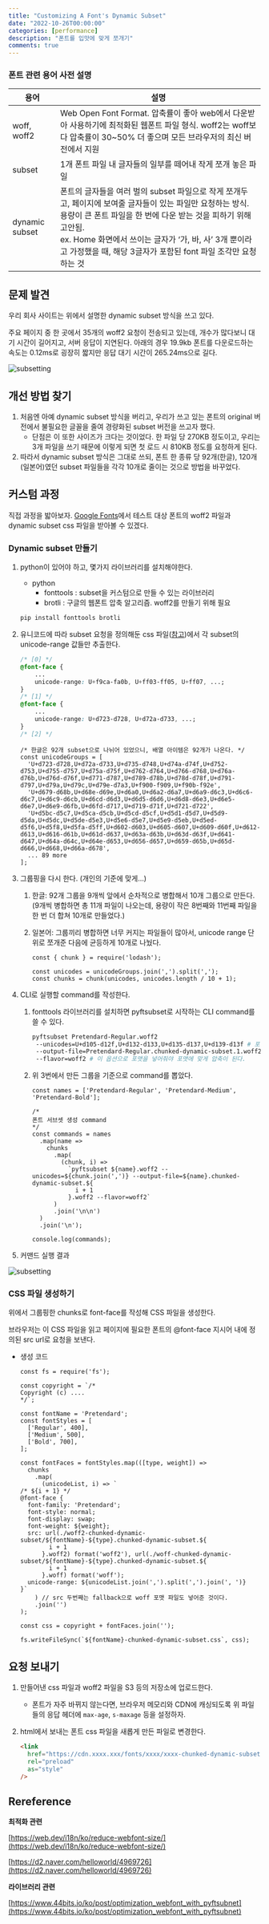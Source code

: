 ```yaml
---
title: "Customizing A Font's Dynamic Subset"
date: "2022-10-26T00:00:00"
categories: [performance]
description: "폰트를 입맛에 맞게 쪼개기"
comments: true
---
```


### 폰트 관련 용어 사전 설명

| 용어 | 설명 |
| --- | --- |
| woff, woff2 | Web Open Font Format. 압축률이 좋아 web에서 다운받아 사용하기에 최적화된 웹폰트 파일 형식. woff2는 woff보다 압축률이 30~50% 더 좋으며 모든 브라우저의 최신 버전에서 지원 |
| subset | 1개 폰트 파일 내 글자들의 일부를 떼어내 작게 쪼개 놓은 파일 |
| dynamic subset | 폰트의 글자들을 여러 벌의 subset 파일으로 작게 쪼개두고, 페이지에 보여줄 글자들이 있는 파일만 요청하는 방식.<br>용량이 큰 폰트 파일을 한 번에 다운 받는 것을 피하기 위해 고안됨.<br>ex. Home 화면에서 쓰이는 글자가 ‘가, 바, 사’ 3개 뿐이라고 가정했을 때, 해당 3글자가 포함된 font 파일 조각만 요청하는 것 |

## 문제 발견

우리 회사 사이트는 위에서 설명한 dynamic subset 방식을 쓰고 있다.

주요 페이지 중 한 곳에서 35개의 woff2 요청이 전송되고 있는데, 개수가 많다보니 대기 시간이 길어지고, 서버 응답이 지연된다. 아래의 경우 19.9kb 폰트를 다운로드하는 속도는 0.12ms로 굉장히 짧지만 응답 대기 시간이 265.24ms으로 길다.

![subsetting](../../assets/customize-font-dynamic-subset/subset-1.png)

## 개선 방법 찾기

1. 처음엔 아예 dynamic subset 방식을 버리고, 우리가 쓰고 있는 폰트의 original 버전에서 불필요한 글꼴을 줄여 경량화된 subset 버전을 쓰고자 했다.
    - 단점은 이 또한 사이즈가 크다는 것이었다. 한 파일 당 270KB 정도이고, 우리는 3개 파일을 쓰기 때문에 이렇게 되면 첫 로드 시 810KB 정도를 요청하게 된다.
2. 따라서 dynamic subset 방식은 그대로 쓰되, 폰트 한 종류 당 92개(한글), 120개(일본어)였던 subset 파일들을 각각 10개로 줄이는 것으로 방법을 바꾸었다.

## 커스텀 과정

직접 과정을 밟아보자. [Google Fonts](https://fonts.google.com/specimen/Roboto)에서 테스트 대상 폰트의 woff2 파일과 dynamic subset css 파일을 받아볼 수 있겠다.

### Dynamic subset 만들기

1. python이 있어야 하고, 몇가지 라이브러리를 설치해야한다.
    - python
        - fonttools : subset을 커스텀으로 만들 수 있는 라이브러리
        - brotli : 구글의 웹폰트 압축 알고리즘. woff2를 만들기 위해 필요
    
    ```bash
    pip install fonttools brotli
    ```
    
2. 유니코드에 따라 subset 요청을 정의해둔 css 파일([참고](https://fonts.googleapis.com/css2?family=Noto+Sans+KR:wght@900&display=swap))에서 각 subset의 unicode-range 값들만 추출한다.
    
    ```css
    /* [0] */
    @font-face {
    	...
    	unicode-range: U+f9ca-fa0b, U+ff03-ff05, U+ff07, ...;
    }
    /* [1] */
    @font-face {
    	...
    	unicode-range: U+d723-d728, U+d72a-d733, ...;
    }
    /* [2] */
    ```
    
    ```tsx
    /* 한글은 92개 subset으로 나뉘어 있었으니, 배열 아이템은 92개가 나온다. */
    const unicodeGroups = [
      'U+d723-d728,U+d72a-d733,U+d735-d748,U+d74a-d74f,U+d752-d753,U+d755-d757,U+d75a-d75f,U+d762-d764,U+d766-d768,U+d76a-d76b,U+d76d-d76f,U+d771-d787,U+d789-d78b,U+d78d-d78f,U+d791-d797,U+d79a,U+d79c,U+d79e-d7a3,U+f900-f909,U+f90b-f92e',
      'U+d679-d68b,U+d68e-d69e,U+d6a0,U+d6a2-d6a7,U+d6a9-d6c3,U+d6c6-d6c7,U+d6c9-d6cb,U+d6cd-d6d3,U+d6d5-d6d6,U+d6d8-d6e3,U+d6e5-d6e7,U+d6e9-d6fb,U+d6fd-d717,U+d719-d71f,U+d721-d722',
      'U+d5bc-d5c7,U+d5ca-d5cb,U+d5cd-d5cf,U+d5d1-d5d7,U+d5d9-d5da,U+d5dc,U+d5de-d5e3,U+d5e6-d5e7,U+d5e9-d5eb,U+d5ed-d5f6,U+d5f8,U+d5fa-d5ff,U+d602-d603,U+d605-d607,U+d609-d60f,U+d612-d613,U+d616-d61b,U+d61d-d637,U+d63a-d63b,U+d63d-d63f,U+d641-d647,U+d64a-d64c,U+d64e-d653,U+d656-d657,U+d659-d65b,U+d65d-d666,U+d668,U+d66a-d678',
      ... 89 more
    ];
    ```
    
3. 그룹핑을 다시 한다. (개인의 기준에 맞게…)
    1. 한글: 92개 그룹을 9개씩 앞에서 순차적으로 병합해서 10개 그룹으로 만든다. 
    (9개씩 병합하면 총 11개 파일이 나오는데, 용량이 작은 8번째와 11번째 파일을 한 번 더 합쳐 10개로 만들었다.)
    2. 일본어: 그룹끼리 병합하면 너무 커지는 파일들이 많아서, unicode range 단위로 쪼개준 다음에 균등하게 10개로 나눴다.
        
        ```tsx
        const { chunk } = require('lodash');
        
        const unicodes = unicodeGroups.join(',').split(',');
        const chunks = chunk(unicodes, unicodes.length / 10 + 1);
        ```
        
4. CLI로 실행할 command를 작성한다.
    1. fonttools 라이브러리를 설치하면 pyftsubset로 시작하는 CLI command를 쓸 수 있다. 
        
        ```bash
        pyftsubset Pretendard-Regular.woff2
         --unicodes=U+d105-d12f,U+d132-d133,U+d135-d137,U+d139-d13f # 포함시킬 unicode range
         --output-file=Pretendard-Regular.chunked-dynamic-subset.1.woff2 # 아웃풋 파일명
         --flavor=woff2 # 이 옵션으로 포맷을 넣어줘야 포맷에 맞게 압축이 된다.
        ```
        
    2. 위 3번에서 만든 그룹을 기준으로 command를 뽑았다.
        
        ```tsx
        const names = ['Pretendard-Regular', 'Pretendard-Medium', 'Pretendard-Bold'];
        
        /*
        폰트 서브셋 생성 command
        */
        const commands = names
          .map(name =>
            chunks
              .map(
                (chunk, i) =>
                  `pyftsubset ${name}.woff2 --unicodes=${chunk.join(',')} --output-file=${name}.chunked-dynamic-subset.${
                    i + 1
                  }.woff2 --flavor=woff2`
              )
              .join('\n\n')
          )
          .join('\n');
        
        console.log(commands);
        ```
        
5. 커맨드 실행 결과
    
  ![subsetting](../../assets/customize-font-dynamic-subset/subset-2.png)
    

### CSS 파일 생성하기

위에서 그룹핑한 chunks로 font-face를 작성해 CSS 파일을 생성한다. 

브라우저는 이 CSS 파일을 읽고 페이지에 필요한 폰트의 @font-face 지시어 내에 정의된 src url로 요청을 보낸다.

- 생성 코드
    
    ```tsx
    const fs = require('fs');
    
    const copyright = `/*
    Copyright (c) ....
    */`;
    
    const fontName = 'Pretendard';
    const fontStyles = [
      ['Regular', 400],
      ['Medium', 500],
      ['Bold', 700],
    ];
    
    const fontFaces = fontStyles.map(([type, weight]) =>
      chunks
        .map(
          (unicodeList, i) => `
    /* ${i + 1} */
    @font-face {
      font-family: 'Pretendard';
      font-style: normal;
      font-display: swap;
      font-weight: ${weight};
      src: url(./woff2-chunked-dynamic-subset/${fontName}-${type}.chunked-dynamic-subset.${
            i + 1
          }.woff2) format('woff2'), url(./woff-chunked-dynamic-subset/${fontName}-${type}.chunked-dynamic-subset.${
            i + 1
          }.woff) format('woff'); 
      unicode-range: ${unicodeList.join(',').split(',').join(', ')}
    }` 
        ) // src 두번째는 fallback으로 woff 포맷 파일도 넣어준 것이다.
        .join('')
    );
    
    const css = copyright + fontFaces.join('');
    
    fs.writeFileSync(`${fontName}-chunked-dynamic-subset.css`, css);
    ```
    

## 요청 보내기

1. 만들어낸 css 파일과 woff2 파일을 S3 등의 저장소에 업로드한다.
    - 폰트가 자주 바뀌지 않는다면, 브라우저 메모리와 CDN에 캐싱되도록 위 파일들의 응답 헤더에 `max-age`, `s-maxage` 등을 설정하자.
2. html에서 보내는 폰트 css 파일을 새롭게 만든 파일로 변경한다.
    
    ```html
    <link
      href="https://cdn.xxxx.xxx/fonts/xxxx/xxxx-chunked-dynamic-subset.css"
      rel="preload"
      as="style"
    />
    ```
    

## Rereference

**최적화 관련**

[https://web.dev/i18n/ko/reduce-webfont-size/](https://web.dev/i18n/ko/reduce-webfont-size/)

[https://d2.naver.com/helloworld/4969726](https://d2.naver.com/helloworld/4969726)

**라이브러리 관련**

[https://www.44bits.io/ko/post/optimization_webfont_with_pyftsubnet](https://www.44bits.io/ko/post/optimization_webfont_with_pyftsubnet)